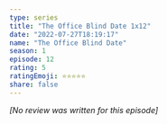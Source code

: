 ```yaml
---
type: series
title: "The Office Blind Date 1x12"
date: "2022-07-27T18:19:17"
name: "The Office Blind Date"
season: 1
episode: 12
rating: 5
ratingEmoji: ⭐️⭐️⭐️⭐️⭐️
share: false
---
```


*[No review was written for this episode]*
